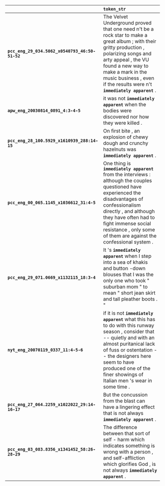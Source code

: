 |                                                | `token_str`                                                                                                                                                                                                                                                                                    |
|:-----------------------------------------------|:-----------------------------------------------------------------------------------------------------------------------------------------------------------------------------------------------------------------------------------------------------------------------------------------------|
| **`pcc_eng_29_034.5062_x0540793_46:50-51-52`** | The Velvet Underground proved that one need n't be a rock star to make a great album ; with their gritty production , polarizing songs and arty appeal , the VU found a new way to make a mark in the music business , even if the results were n't __``immediately apparent``__ .             |
| **`apw_eng_20030814_0891_4:3-4-5`**            | it was not __``immediately apparent``__ when the bodies were discovered nor how they were killed .                                                                                                                                                                                             |
| **`pcc_eng_28_100.5929_x1610939_288:14-15`**   | On first bite , an explosion of chewy dough and crunchy hazelnuts was __``immediately apparent``__ .                                                                                                                                                                                           |
| **`pcc_eng_00_065.1145_x1036612_31:4-5`**      | One thing is __``immediately apparent``__ from the interviews : although the couples questioned have experienced the disadvantages of confessionalism directly , and although they have often had to fight immense social resistance , only some of them are against the confessional system . |
| **`pcc_eng_29_071.0669_x1132115_18:3-4`**      | It 's __``immediately apparent``__ when I step into a sea of khakis and button -down blouses that I was the only one who took " suburban mom " to mean " short jean skirt and tall pleather boots . "                                                                                          |
| **`nyt_eng_20070119_0337_11:4-5-6`**           | if it is not __``immediately apparent``__ what this has to do with this runway season , consider that -- quietly and with an almost puritanical lack of fuss or ostentation -- the designers here seem to have produced one of the finer showings of Italian men 's wear in some time .        |
| **`pcc_eng_27_064.2259_x1022022_29:14-16-17`** | But the concussion from the blast can have a lingering effect that is not always __``immediately apparent``__ .                                                                                                                                                                                |
| **`pcc_eng_03_083.8356_x1341452_58:26-28-29`** | The difference between that sort of self - harm which indicates something is wrong with a person , and self-affliction which glorifies God , is not always __``immediately apparent``__ .                                                                                                      |